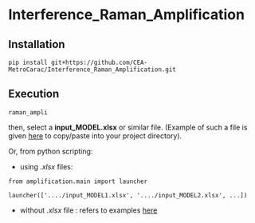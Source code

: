 # Interference_Raman_Amplification

## Installation

```
pip install git+https://github.com/CEA-MetroCarac/Interference_Raman_Amplification.git
```

## Execution

```
raman_ampli
```

then, select a **input_MODEL.xlsx** or similar file.
(Example of such a file is given [here](https://github.com/CEA-MetroCarac/Interference_Raman_Amplification/tree/main/src/assets/input_MODEL.xlsx) to copy/paste into your project directory).

Or, from python scripting:

- using *.xlsx* files:

```
from amplification.main import launcher

launcher(['..../input_MODEL1.xlsx', '..../input_MODEL2.xlsx', ...]) 
```

- without *.xlsx* file : refers to examples [here](https://github.com/CEA-MetroCarac/Interference_Raman_Amplification/tree/main/src/examples)

